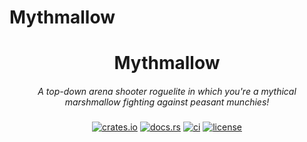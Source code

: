 # Mythmallow

<div align="center">

  <h1>Mythmallow</h1>
  <h5 style="font-weight: normal;">
  A top-down arena shooter roguelite in which you're a mythical marshmallow fighting against peasant munchies!
  </h5>

[![crates.io](https://img.shields.io/crates/v/mythmallow)](https://crates.io/crates/mythmallow)
[![docs.rs](https://img.shields.io/docsrs/mythmallow)](https://docs.rs/mythmallow)
[![ci](https://img.shields.io/github/actions/workflow/status/umut-sahin/mythmallow/ci.yml)](https://github.com/umut-sahin/mythmallow/actions/workflows/ci.yml)
[![license](https://img.shields.io/crates/l/mythmallow)](https://crates.io/crates/mythmallow)

</div>
